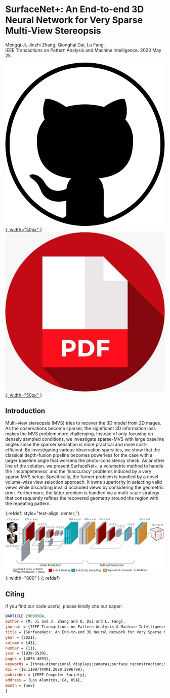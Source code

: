 # SurfaceNet+: An End-to-end 3D Neural Network for Very Sparse Multi-View Stereopsis

Mengqi Ji, Jinzhi Zhang, Qionghai Dai, Lu Fang. <br/>IEEE Transactions on Pattern Analysis and Machine Intelligence. 2020 May 25.

[![github](/pic/github3.png){: width="50px" }](https://github.com/THU-luvision/SurfaceNetPlus)  &nbsp;&nbsp;&nbsp;
[![pdf](/pic/pdf.jpeg){: width="50px" }](https://arxiv.org/pdf/2005.12690.pdf) &nbsp;&nbsp;&nbsp;


## Introduction

Multi-view stereopsis (MVS) tries to recover the 3D model from 2D mages. As the observations become sparser, the significant 3D information loss makes the MVS problem more challenging. Instead of only focusing on densely sampled conditions, we investigate sparse-MVS with large baseline angles since the sparser sensation is more practical and more cost-efficient. By investigating various observation sparsities, we show that the classical depth-fusion pipeline becomes powerless for the case with a larger baseline angle that worsens the photo-consistency check. As another line of the solution, we present SurfaceNet+, a volumetric method to handle the ‘incompleteness’ and the ‘inaccuracy’ problems induced by a very sparse MVS setup. Specifically, the former problem is handled by a novel volume-wise view selection approach. It owns superiority in selecting valid views while discarding invalid occluded views by considering the geometric prior. Furthermore, the latter problem is handled via a multi-scale strategy that consequently refines the recovered geometry around the region with the repeating pattern.

{:refdef: style="text-align: center;"}
![Framework](/pic/surfaceplus.png){: width="800" }
{: refdef}



## Citing

If you find our code useful, please kindly cite our paper:

```bibtex
@ARTICLE {9099504,
author = {M. Ji and J. Zhang and Q. Dai and L. Fang},
journal = {IEEE Transactions on Pattern Analysis & Machine Intelligence},
title = {SurfaceNet+: An End-to-end 3D Neural Network for Very Sparse Multi-View Stereopsis},
year = {2021},
volume = {43},
number = {11},
issn = {1939-3539},
pages = {4078-4093},
keywords = {three-dimensional displays;cameras;surface reconstruction;two dimensional displays;solid modeling;geometry;image reconstruction},
doi = {10.1109/TPAMI.2020.2996798},
publisher = {IEEE Computer Society},
address = {Los Alamitos, CA, USA},
month = {nov}
}
```
